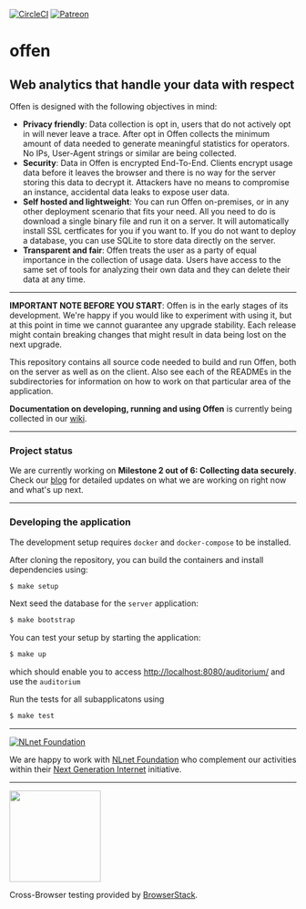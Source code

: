 [![CircleCI](https://circleci.com/gh/offen/offen/tree/master.svg?style=svg)](https://circleci.com/gh/offen/offen/tree/master)
[![Patreon](https://img.shields.io/static/v1.svg?label=patreon&message=donate&color=e85b46)](https://www.patreon.com/offen)

# offen

## Web analytics that handle your data with respect

Offen is designed with the following objectives in mind:

- **Privacy friendly**: Data collection is opt in, users that do not actively opt in will never leave a trace. After opt in Offen collects the minimum amount of data needed to generate meaningful statistics for operators. No IPs, User-Agent strings or similar are being collected.
- **Security**: Data in Offen is encrypted End-To-End. Clients encrypt usage data before it leaves the browser and there is no way for the server storing this data to decrypt it. Attackers have no means to compromise an instance, accidental data leaks to expose user data.
- **Self hosted and lightweight**: You can run Offen on-premises, or in any other deployment scenario that fits your need. All you need to do is download a single binary file and run it on a server. It will automatically install SSL certficates for you if you want to. If you do not want to deploy a database, you can use SQLite to store data directly on the server.
- **Transparent and fair**: Offen treats the user as a party of equal importance in the collection of usage data. Users have access to the same set of tools for analyzing their own data and they can delete their data at any time.

---

**IMPORTANT NOTE BEFORE YOU START**: Offen is in the early stages of its development. We're happy if you would like to experiment with using it, but at this point in time we cannot guarantee any upgrade stability. Each release might contain breaking changes that might result in data being lost on the next upgrade.


This repository contains all source code needed to build and run Offen, both on the server as well as on the client. Also see each of the READMEs in the subdirectories for information on how to work on that particular area of the application.

__Documentation on developing, running and using Offen__ is currently being collected in our [wiki][].

[wiki]: https://github.com/offen/offen/wiki

---

### Project status

We are currently working on __Milestone 2 out of 6: Collecting data securely__. Check our [blog][] for detailed updates on what we are working on right now and what's up next.

[blog]: https://www.offen.dev/blog/

---

### Developing the application

The development setup requires `docker` and `docker-compose` to be installed.

After cloning the repository, you can build the containers and install dependencies using:

```sh
$ make setup
```

Next seed the database for the `server` application:

```sh
$ make bootstrap
```

You can test your setup by starting the application:

```sh
$ make up
```

which should enable you to access <http://localhost:8080/auditorium/> and use the `auditorium`

Run the tests for all subapplicatons using

```sh
$ make test
```

---

[![NLnet Foundation](https://offen.github.io/press-kit/external-material/nlnet-logo.svg)](https://nlnet.nl/)

We are happy to work with [NLnet Foundation](https://nlnet.nl/) who complement our activities within their [Next Generation Internet](https://nlnet.nl/NGI/) initiative.

---
<a href="https://www.browserstack.com/">
  <img src="https://offen.github.io/press-kit/external-material/browserstack-logo.svg" width="160">
</a>

Cross-Browser testing provided by [BrowserStack](https://www.browserstack.com/).
